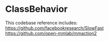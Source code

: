 # ClassBehavior
This codebase reference includes: <br />
   https://github.com/facebookresearch/SlowFast  <br />
   https://github.com/open-mmlab/mmaction2
